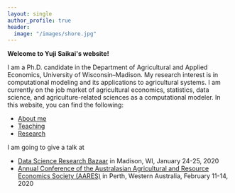 ```yaml
---
layout: single
author_profile: true
header:
  image: "/images/shore.jpg"
---
```


**Welcome to Yuji Saikai's website!**

I am a Ph.D. candidate in the Department of Agricultural and Applied Economics, University of Wisconsin–Madison. My research interest is in computational modeling and its applications to agricultural systems. I am currently on the job market of agricultural economics, statistics, data science, and agriculture-related sciences as a computational modeler. In this website, you can find the following:
- [About me](/about/)
- [Teaching](/teaching/)
- [Research](/research/)


I am going to give a talk at
- [Data Science Research Bazaar](https://hub.datascience.wisc.edu/research-bazaar-madison-wi-january-24-25-2020/) in Madison, WI, January 24-25, 2020
- [Annual Conference of the Australasian Agricultural and Resource Economics Society (AARES)](http://fleximeets.com/aares2020/?p=programme) in Perth, Western Australia, February 11-14, 2020
